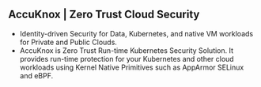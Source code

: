 ## AccuKnox | Zero Trust Cloud Security
 - Identity-driven Security for Data, Kubernetes, and native VM workloads for Private and Public Clouds.
 - AccuKnox is Zero Trust Run-time Kubernetes Security Solution. It provides run-time protection for your Kubernetes and other cloud workloads using Kernel Native Primitives such as AppArmor SELinux and eBPF.
